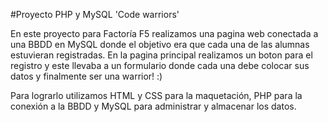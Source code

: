#Proyecto PHP y MySQL 'Code warriors'

En este proyecto para Factoría F5 realizamos una pagina web conectada a una BBDD en MySQL donde el objetivo era que cada una de las alumnas estuvieran registradas. 
En la pagina principal realizamos un boton para el registro y este llevaba a un formulario donde cada una debe colocar sus datos y finalmente ser una warrior! :)

Para lograrlo utilizamos HTML y CSS para la maquetación, PHP para la conexión a la BBDD y MySQL para administrar y almacenar los datos. 

